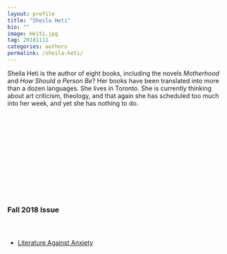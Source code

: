 ```yaml
---
layout: profile
title: "Sheila Heti"
bio: ""
image: Heiti.jpg
tag: 20181111
categories: authors
permalink: /sheila-heti/
---
```


Sheila Heti is the author of eight books, including the novels _Motherhood_ and _How Should a Person Be_? Her books have been translated into more than a dozen languages. She lives in Toronto. She is currently thinking about art criticism, theology, and that again she has scheduled too much into her week, and yet she has nothing to do.

<h3 style="padding: 5vh 0 1vh 0;">Fall 2018 Issue</h3>
<ul class="collection-list">
  <li><a href="{{site.baseurl}}/Literature-Against-Anxiety/">Literature Against Anxiety</a></li>
</ul>
